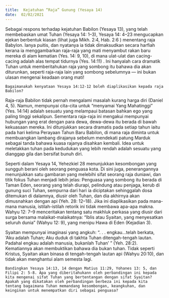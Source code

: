 ```yaml
---
title:  Kejatuhan “Raja” Gunung (Yesaya 14)
date:  02/02/2021
---
```


Sebagai respons terhadap kejatuhan Babilon (Yesaya 13), yang telah membebaskan umat Tuhan (Yesaya 14: 1–3), Yesaya 14: 4–23 mengucapkan ejekan berbentuk kiasan (lihat juga Mikh. 2:4, Hab. 2:6 ) menentang raja Babylon. Ianya puitis, dan nyatanya ia tidak dimaksudkan secara harfiah kerana ia menggambarkan raja-raja yang mati menyambut rakan baru mereka di alam kematian (Yes. 14: 9, 10), di mana ulat-ulat dan cacing-cacing adalah alas tempat tidurnya (Yes. 14:11) . Ini hanyalah cara dramatik Tuhan untuk memberitahukan raja yang sombong itu bahawa dia akan diturunkan, seperti raja-raja lain yang sombong sebelumnya — ini bukan ulasan mengenai keadaan orang mati!

`Bagaimanakah kenyataan Yesaya 14:12-12 boleh diaplikasikan kepada raja Babilon?`

Raja-raja Babilon tidak pernah mengalami masalah kurang harga diri (Daniel 4, 5). Namun, mempunyai cita-cita untuk “menyamai Yang Mahatinggi” (Yes. 14:14) adalah sesuatu yang melampaui batasan bahkan ego yang paling tinggi sekalipun. Sementara raja-raja ini mengakui mempunyai hubungan yang erat dengan para dewa, dewa-dewa itu berada di bawah kekuasaan mereka. Ini ditunjukkan secara dramatis pada setiap tahun iaitu pada hari kelima Perayaan Tahun Baru Babilon, di mana raja diminta untuk membuangkan lambang dirajanya sebelum mendekati patung Marduk sebagai tanda bahawa kuasa rajanya disahkan kembali. Idea untuk meletakkan tuhan pada kedudukan yang lebih rendah adalah sesuatu yang dianggap gila dan bersifat bunuh diri.

Seperti dalam Yesaya 14, Yehezkiel 28 menunjukkan kesombongan yang sungguh berani oleh seorang penguasa kota. Di sini juga, penerangannya menunjukkan satu gambaran yang melebihi sifat seorang raja duniawi, dan titik fokus Tuhan menjadi lebih jelas: Penguasa yang sombong itu berada di Taman Eden, seorang yang telah diurapi, pelindung atau penjaga, kerub di gunung suci Tuhan, sempurna dari hari ia diciptakan sehinggalah dosa ditemukan di dalamnya, diusir oleh Tuhan, dan dia akhirnya akan dimusnahkan dengan api (Yeh. 28: 12–18). Jika ini diaplikasikan pada mana-mana manusia, istilah-istilah retorik ini tidak membawa apa-apa makna. Wahyu 12: 7–9 menceritakan tentang satu makhluk perkasa yang diusir dari surga bersama malaikat-malaikatnya: “Iblis atau Syaitan, yang menyesatkan seluruh dunia” (Wahyu 12: 9), yang menipu Hawa di Eden (Kejadian 3).

Syaitan mempunyai imaginasi yang angkuh: “. . . engkau…telah berkata, ‘Aku adalah Tuhan; Aku duduk di takhta Tuhan ditengah-tengah lautan. Padahal engkau adalah manusia, bukanlah Tuhan’ ” (Yeh. 28:2). Kematiannya akan membuktikan bahawa dia bukan tuhan. Tidak seperti Kristus, Syaitan akan binasa di tengah-tengah lautan api (Wahyu 20:10), dan tidak akan menghantui alam semesta lagi.

`Bandingkan Yesaya 14:13, 14 dengan Matius 11:29, Yohanes 13: 5, dan Filipi 2: 5-8. Apa yang diberitahukann oleh perbandingan ini kepada kita mengenai sifat Tuhan yang bertentangan dengan sifat Syaitan? Apakah yang dikatakan oleh perbandingan berbeza ini kepada kita tentang bagaimana Tuhan memandang kesombongan, keangkuhan, dan keinginan untuk menempatkan diri sebagai penguasa?`
